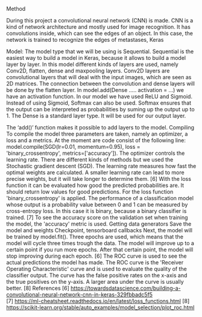 Method

During this project a convolutional neural network (CNN) is made. CNN is a kind of network architecture and mostly used for image recognition. It has convolutions inside, which can see the edges of an object. In this case, the network is trained to recognize the edges of metastases, 
 Keras

Model: 
The model type that we will be using is Sequential. Sequential is the easiest way to build a model in Keras, because it allows to build a model layer by layer.
In this model different kinds of layers are used, namely Conv2D, flatten, dense and maxpooling layers. 
Conv2D layers are convolutional layers that will deal with the input images, which are seen as 2D matrices.
The connection between the convolution and dense layers will be done by the flatten layer.
In model.add(Dense ..... activation = ...) we have an activation function. In our model we have used ReLU and Sigmoid. Instead of using Sigmoid, Softmax can also be used. Softmax ensures that the output can be interpreted as probabilities by suming up the output up to 1. The Dense is a standard layer type. It will be used for our output layer.

The ‘add()’ function makes it possible to add layers to the model. 
Compiling
To compile the model three parameters are taken, namely an optimizer, a loss and a metrics. At the moment are code consist of the following line: model.compile(SGD(lr=0.01, momentum=0.95), loss = 'binary_crossentropy', metrics=['accuracy']).
The optimizer controls the learning rate. There are different kinds of methods but we used the Stochastic gradient descent (SGD). The learning rate measures how fast the optimal weights are calculated. A smaller learning rate can lead to more precise weights, but it will take longer to determine them. [6] With the loss function it can be evaluated how good the predicted probabilities are. It should return low values for good predictions. For the loss function 'binary_crossentropy' is applied. The performance of a classification model whose output is a probability value between 0 and 1 can be measured by cross-entropy loss. In this case it is binary, because a binary classifier is trained. [7] To see the accuracy score on the validation set when training the model, the 'accuracy' metric is used.
Getting data generators
Save the model and weights
Checkpoint, tensorboard callbacks
Next, the model will be trained by model.fit(). Three epochs are used, which means that the model will cycle three times trough the data. The model will improve up to a certain point if you run more epochs. After that certain point, the model will stop improving during each epoch. [6] 
The ROC curve is used to see the actual predictions the model has made. The ROC curve is the 'Receiver Operating Characteristic' curve and is used to evaluate the quality of the classifier output. The curve has the false positive rates on the x-axis and the true positives on the y-axis. A larger area under the curve is usually better. [8]
References
[6] https://towardsdatascience.com/building-a-convolutional-neural-network-cnn-in-keras-329fbbadc5f5   
[7] https://ml-cheatsheet.readthedocs.io/en/latest/loss_functions.html
[8] https://scikit-learn.org/stable/auto_examples/model_selection/plot_roc.html
